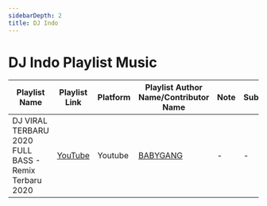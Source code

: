 ```yaml
---
sidebarDepth: 2
title: DJ Indo
---
```


# DJ Indo Playlist Music

| Playlist Name | Playlist Link | Platform | Playlist Author Name/Contributor Name | Note | Subgenre |
| -------------- |-------------- | -------- | ------- | ------- | -------- |
| DJ VIRAL TERBARU 2020 FULL BASS - Remix Terbaru 2020 | [YouTube](https://www.youtube.com/watch?v=a1Y3oq2O-Nw) | Youtube | [BABYGANG](https://www.youtube.com/channel/UChtm5MKE0sdhSPqH5ipTdfA) | - | - |
